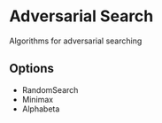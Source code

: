 # Adversarial Search
Algorithms for adversarial searching
## Options
* RandomSearch
* Minimax
* Alphabeta